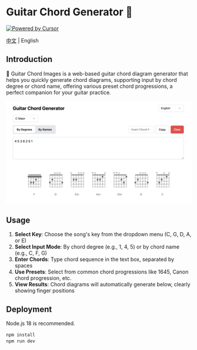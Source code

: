 # Guitar Chord Generator 🎸

[![Powered by Cursor](https://img.shields.io/badge/Powered%20by-Cursor-blue)](https://cursor.sh)

[中文](./README.md) | English

## Introduction

🎵 Guitar Chord Images is a web-based guitar chord diagram generator that helps you quickly generate chord diagrams, supporting input by chord degree or chord name, offering various preset chord progressions, a perfect companion for your guitar practice.

![Guitar Chord Generator Example](./readme/example-en.png)

## Usage

1. **Select Key**: Choose the song's key from the dropdown menu (C, G, D, A, or E)
2. **Select Input Mode**: By chord degree (e.g., 1, 4, 5) or by chord name (e.g., C, F, G)
3. **Enter Chords**: Type chord sequence in the text box, separated by spaces
4. **Use Presets**: Select from common chord progressions like 1645, Canon chord progression, etc.
5. **View Results**: Chord diagrams will automatically generate below, clearly showing finger positions

## Deployment

Node.js 18 is recommended.

```bash
npm install
npm run dev
``` 
